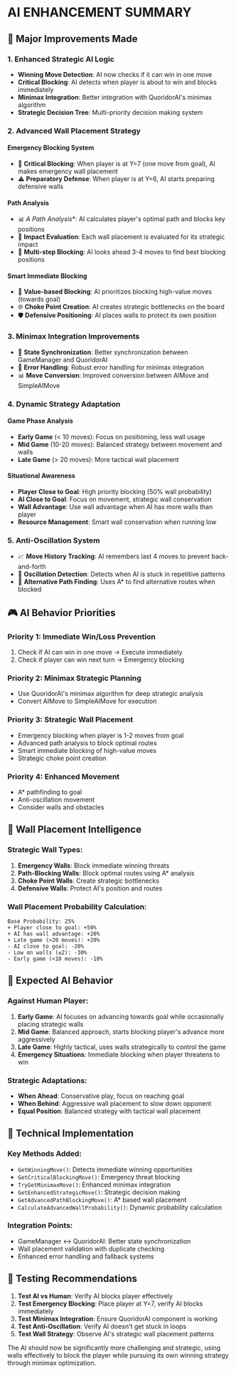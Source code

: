 # AI ENHANCEMENT SUMMARY

## 🚀 Major Improvements Made

### 1. Enhanced Strategic AI Logic
- **Winning Move Detection**: AI now checks if it can win in one move
- **Critical Blocking**: AI detects when player is about to win and blocks immediately
- **Minimax Integration**: Better integration with QuoridorAI's minimax algorithm
- **Strategic Decision Tree**: Multi-priority decision making system

### 2. Advanced Wall Placement Strategy

#### Emergency Blocking System
- 🚨 **Critical Blocking**: When player is at Y=7 (one move from goal), AI makes emergency wall placement
- ⚠️ **Preparatory Defense**: When player is at Y=6, AI starts preparing defensive walls

#### Path Analysis
- 📊 **A* Path Analysis**: AI calculates player's optimal path and blocks key positions
- 🎯 **Impact Evaluation**: Each wall placement is evaluated for its strategic impact
- 🧠 **Multi-step Blocking**: AI looks ahead 3-4 moves to find best blocking positions

#### Smart Immediate Blocking
- 🎯 **Value-based Blocking**: AI prioritizes blocking high-value moves (towards goal)
- 🌐 **Choke Point Creation**: AI creates strategic bottlenecks on the board
- 🛡️ **Defensive Positioning**: AI places walls to protect its own position

### 3. Minimax Integration Improvements
- 🔄 **State Synchronization**: Better synchronization between GameManager and QuoridorAI
- 🧠 **Error Handling**: Robust error handling for minimax integration
- 📊 **Move Conversion**: Improved conversion between AIMove and SimpleAIMove

### 4. Dynamic Strategy Adaptation

#### Game Phase Analysis
- **Early Game** (< 10 moves): Focus on positioning, less wall usage
- **Mid Game** (10-20 moves): Balanced strategy between movement and walls
- **Late Game** (> 20 moves): More tactical wall placement

#### Situational Awareness
- **Player Close to Goal**: High priority blocking (50% wall probability)
- **AI Close to Goal**: Focus on movement, strategic wall conservation
- **Wall Advantage**: Use wall advantage when AI has more walls than player
- **Resource Management**: Smart wall conservation when running low

### 5. Anti-Oscillation System
- 📈 **Move History Tracking**: AI remembers last 4 moves to prevent back-and-forth
- 🔄 **Oscillation Detection**: Detects when AI is stuck in repetitive patterns
- 🎯 **Alternative Path Finding**: Uses A* to find alternative routes when blocked

## 🎮 AI Behavior Priorities

### Priority 1: Immediate Win/Loss Prevention
1. Check if AI can win in one move → Execute immediately
2. Check if player can win next turn → Emergency blocking

### Priority 2: Minimax Strategic Planning
- Use QuoridorAI's minimax algorithm for deep strategic analysis
- Convert AIMove to SimpleAIMove for execution

### Priority 3: Strategic Wall Placement
- Emergency blocking when player is 1-2 moves from goal
- Advanced path analysis to block optimal routes
- Smart immediate blocking of high-value moves
- Strategic choke point creation

### Priority 4: Enhanced Movement
- A* pathfinding to goal
- Anti-oscillation movement
- Consider walls and obstacles

## 🧠 Wall Placement Intelligence

### Strategic Wall Types:
1. **Emergency Walls**: Block immediate winning threats
2. **Path-Blocking Walls**: Block optimal routes using A* analysis
3. **Choke Point Walls**: Create strategic bottlenecks
4. **Defensive Walls**: Protect AI's position and routes

### Wall Placement Probability Calculation:
```
Base Probability: 25%
+ Player close to goal: +50%
+ AI has wall advantage: +20%
+ Late game (>20 moves): +20%
- AI close to goal: -20%
- Low on walls (≤2): -30%
- Early game (<10 moves): -10%
```

## 🎯 Expected AI Behavior

### Against Human Player:
1. **Early Game**: AI focuses on advancing towards goal while occasionally placing strategic walls
2. **Mid Game**: Balanced approach, starts blocking player's advance more aggressively
3. **Late Game**: Highly tactical, uses walls strategically to control the game
4. **Emergency Situations**: Immediate blocking when player threatens to win

### Strategic Adaptations:
- **When Ahead**: Conservative play, focus on reaching goal
- **When Behind**: Aggressive wall placement to slow down opponent
- **Equal Position**: Balanced strategy with tactical wall placement

## 🔧 Technical Implementation

### Key Methods Added:
- `GetWinningMove()`: Detects immediate winning opportunities
- `GetCriticalBlockingMove()`: Emergency threat blocking
- `TryGetMinimaxMove()`: Enhanced minimax integration
- `GetEnhancedStrategicMove()`: Strategic decision making
- `GetAdvancedPathBlockingMove()`: A* based wall placement
- `CalculateAdvancedWallProbability()`: Dynamic probability calculation

### Integration Points:
- GameManager ↔ QuoridorAI: Better state synchronization
- Wall placement validation with duplicate checking
- Enhanced error handling and fallback systems

## 🎪 Testing Recommendations

1. **Test AI vs Human**: Verify AI blocks player effectively
2. **Test Emergency Blocking**: Place player at Y=7, verify AI blocks immediately
3. **Test Minimax Integration**: Ensure QuoridorAI component is working
4. **Test Anti-Oscillation**: Verify AI doesn't get stuck in loops
5. **Test Wall Strategy**: Observe AI's strategic wall placement patterns

The AI should now be significantly more challenging and strategic, using walls effectively to block the player while pursuing its own winning strategy through minimax optimization.
